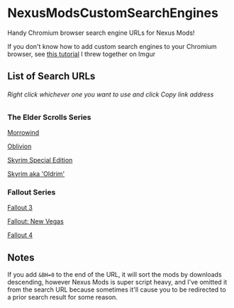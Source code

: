 # NexusModsCustomSearchEngines
Handy Chromium browser search engine URLs for Nexus Mods! 

If you don't know how to add custom search engines to your Chromium browser, see [this tutorial](https://imgur.com/gallery/e1tstEi) I threw together on Imgur

## List of Search URLs
###### Right click whichever one you want to use and click *Copy link address*

### The Elder Scrolls Series

[Morrowind](https://www.nexusmods.com/morrowind/search/?gsearch=%s&gsearchtype=mods&tab=mods)

[Oblivion](https://www.nexusmods.com/oblivion/search/?gsearch=%s&gsearchtype=mods&tab=mods)

[Skyrim Special Edition](https://www.nexusmods.com/skyrimspecialedition/search/?gsearch=%s&gsearchtype=mods&tab=mods)

[Skyrim aka 'Oldrim'](https://www.nexusmods.com/skyrim/search/?gsearch=%s&gsearchtype=mods&tab=mods)

### Fallout Series

[Fallout 3](https://www.nexusmods.com/fallout3/search/?gsearch=%s&gsearchtype=mods&tab=mods)

[Fallout: New Vegas](https://www.nexusmods.com/newvegas/search/?gsearch=%s&gsearchtype=mods&tab=mods)

[Fallout 4](https://www.nexusmods.com/fallout4/search/?gsearch=%s&gsearchtype=mods&tab=mods)


## Notes
If you add `&BH=0` to the end of the URL, it will sort the mods by downloads descending, however Nexus Mods is super script heavy, and I've omitted it from the search URL because sometimes it'll cause you to be redirected to a prior search result for some reason.
